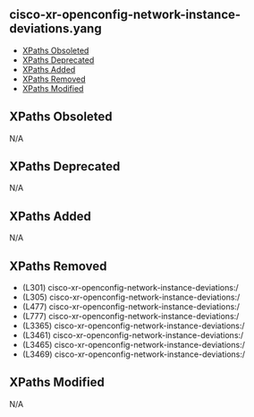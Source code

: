 ## cisco-xr-openconfig-network-instance-deviations.yang

- [XPaths Obsoleted](#xpaths-obsoleted)
- [XPaths Deprecated](#xpaths-deprecated)
- [XPaths Added](#xpaths-added)
- [XPaths Removed](#xpaths-removed)
- [XPaths Modified](#xpaths-modified)

## XPaths Obsoleted

N/A

## XPaths Deprecated

N/A

## XPaths Added

N/A

## XPaths Removed

- (L301)	cisco-xr-openconfig-network-instance-deviations:/
- (L305)	cisco-xr-openconfig-network-instance-deviations:/
- (L477)	cisco-xr-openconfig-network-instance-deviations:/
- (L777)	cisco-xr-openconfig-network-instance-deviations:/
- (L3365)	cisco-xr-openconfig-network-instance-deviations:/
- (L3461)	cisco-xr-openconfig-network-instance-deviations:/
- (L3465)	cisco-xr-openconfig-network-instance-deviations:/
- (L3469)	cisco-xr-openconfig-network-instance-deviations:/

## XPaths Modified

N/A

